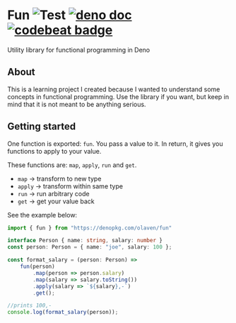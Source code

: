 # Fun ![Test](https://github.com/olaven/fun/workflows/Test/badge.svg) [![deno doc](https://doc.deno.land/badge.svg)](https://doc.deno.land/https/raw.githubusercontent.com/olaven/fun/master/mod.ts) [![codebeat badge](https://codebeat.co/badges/7529200f-9cc1-4049-80f6-b3f4f06dfc4b)](https://codebeat.co/projects/github-com-olaven-fun-master)
Utility library for functional programming in Deno   

## About 
This is a learning project I created because I wanted to understand some 
concepts in functional programming. Use the library if you want, but keep 
in mind that it is not meant to be anything serious. 

## Getting started 
One function is exported: `fun`. You pass a value to it. 
In return, it gives you functions to apply to your value. 

These functions are: 
`map`, `apply`, `run` and `get`. 

* `map` -> transform to new type 
* `apply` -> transform within same type 
* `run` -> run arbitrary code 
* `get` -> get your value back

See the example below: 
```typescript
import { fun } from "https://denopkg.com/olaven/fun" 

interface Person { name: string, salary: number }
const person: Person = { name: "joe", salary: 100 }; 

const format_salary = (person: Person) => 
    fun(person)
        .map(person => person.salary)
        .map(salary => salary.toString())
        .apply(salary => `${salary},-`)
        .get();

//prints 100,-
console.log(format_salary(person));
```